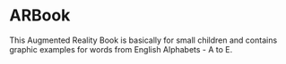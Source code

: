 # ARBook

This Augmented Reality Book is basically for small children and contains graphic examples for words from English Alphabets - A to E.
